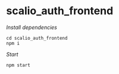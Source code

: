 # scalio_auth_frontend

*Install dependencies*
```
cd scalio_auth_frontend
npm i
```
*Start*
```
npm start